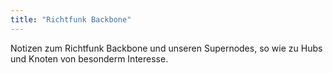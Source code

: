 ```yaml
---
title: "Richtfunk Backbone"
---
```


Notizen zum Richtfunk Backbone und unseren Supernodes, so wie zu Hubs und Knoten von besonderm Interesse.

